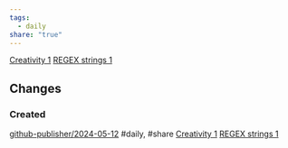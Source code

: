 ```yaml
---
tags:
  - daily
share: "true"
---
```

[Creativity 1](Creativity%201.md)
[REGEX strings 1](REGEX%20strings%201.md)


## Changes
### Created
[github-publisher/2024-05-12](2024-05-12%201.md) \#daily, \#share
[Creativity 1](Creativity%201.md) 
[REGEX strings 1](REGEX%20strings%201.md) 


